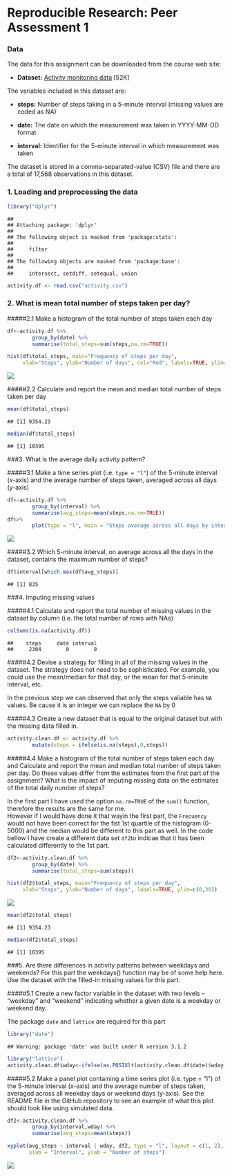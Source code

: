 # Reproducible Research: Peer Assessment 1


### Data

The data for this assignment can be downloaded from the course web site: 

* **Dataset:** [Activity monitoring data](https://d396qusza40orc.cloudfront.net/repdata%2Fdata%2Factivity.zip) [52K]

The variables included in this dataset are:

* **steps:** Number of steps taking in a 5-minute interval (missing values are coded as NA)

* **date:** The date on which the measurement was taken in YYYY-MM-DD format

* **interval:** Identifier for the 5-minute interval in which measurement was taken

The dataset is stored in a comma-separated-value (CSV) file and there are a total of 17,568 observations in this dataset.  


### 1. Loading and preprocessing the data

```r
library("dplyr")
```

```
## 
## Attaching package: 'dplyr'
## 
## The following object is masked from 'package:stats':
## 
##     filter
## 
## The following objects are masked from 'package:base':
## 
##     intersect, setdiff, setequal, union
```

```r
activity.df <- read.csv("activity.csv")
```


### 2. What is mean total number of steps taken per day?


#####2.1 Make a histogram of the total number of steps taken each day


```r
df<-activity.df %>% 
        group_by(date) %>% 
        summarise(total_steps=sum(steps,na.rm=TRUE))

hist(df$total_steps, main="Frequency of steps per day",
     xlab="Steps", ylab="Number of days", col="Red", labels=TRUE, ylim=c(0,30))
```

![](./PA1_template_files/figure-html/unnamed-chunk-2-1.png) 


#####2.2 Calculate and report the mean and median total number of steps taken per day

```r
mean(df$total_steps)
```

```
## [1] 9354.23
```

```r
median(df$total_steps)
```

```
## [1] 10395
```

###3. What is the average daily activity pattern?

#####3.1 Make a time series plot (i.e. `type = "l"`) of the 5-minute interval (x-axis) and the average number of steps taken, averaged across all days (y-axis)


```r
df<-activity.df %>% 
        group_by(interval) %>% 
        summarise(avg_steps=mean(steps,na.rm=TRUE))
df%>%
        plot(type = "l", main = "Steps average across all days by interval" , ylab="Steps (avg)", xlab="Interval")
```

![](./PA1_template_files/figure-html/unnamed-chunk-4-1.png) 


#####3.2 Which 5-minute interval, on average across all the days in the dataset, contains the maximum number of steps?

```r
df$interval[which.max(df$avg_steps)]
```

```
## [1] 835
```

###4. Imputing missing values

#####4.1 Calculate and report the total number of missing values in the dataset by column (i.e. the total number of rows with NAs)

```r
colSums(is.na(activity.df))
```

```
##    steps     date interval 
##     2304        0        0
```

#####4.2 Devise a strategy for filling in all of the missing values in the dataset. The strategy does not need to be sophisticated. For example, you could use the mean/median for that day, or the mean for that 5-minute interval, etc.

In the previous step we can observed that only the steps valiable has `NA` values. Be cause it is an integer we can replace the `NA` by 0

#####4.3 Create a new dataset that is equal to the original dataset but with the missing data filled in.

```r
activity.clean.df <- activity.df %>%
        mutate(steps = ifelse(is.na(steps),0,steps))
```

#####4.4 Make a histogram of the total number of steps taken each day and Calculate and report the mean and median total number of steps taken per day. Do these values differ from the estimates from the first part of the assignment? What is the impact of imputing missing data on the estimates of the total daily number of steps?

In the first part I have used the option `na.rm=TRUE` of the `sum()` function,  therefore the results are the same for me.  
However if I would'have done it that wayin the first part, the `Frecuency` would not have been correct for the fist 1st quartile of the histogram (0-5000) and the median would be different to this part as well. 
In the code bellow I have create a different data set `df2`to indicae that it has been calculated differently to the 1st part. 



```r
df2<-activity.clean.df %>% 
        group_by(date) %>% 
        summarise(total_steps=sum(steps))

hist(df2$total_steps, main="Frequency of steps per day",
     xlab="Steps", ylab="Number of days", labels=TRUE, ylim=c(0,30))
```

![](./PA1_template_files/figure-html/unnamed-chunk-8-1.png) 

```r
mean(df2$total_steps)
```

```
## [1] 9354.23
```

```r
median(df2$total_steps)
```

```
## [1] 10395
```

###5. Are there differences in activity patterns between weekdays and weekends?
For this part the weekdays() function may be of some help here. Use the dataset with the filled-in missing values for this part.

#####5.1 Create a new factor variable in the dataset with two levels – “weekday” and “weekend” indicating whether a given date is a weekday or weekend day.

The package `date` and `lattice` are required for this part


```r
library("date")
```

```
## Warning: package 'date' was built under R version 3.1.2
```

```r
library("lattice")
activity.clean.df$wday<-ifelse(as.POSIXlt(activity.clean.df$date)$wday == c(0,6),"weekend","weekday")
```


#####5.2 Make a panel plot containing a time series plot (i.e. type = "l") of the 5-minute interval (x-axis) and the average number of steps taken, averaged across all weekday days or weekend days (y-axis). See the README file in the GitHub repository to see an example of what this plot should look like using simulated data.

```r
df2<-activity.clean.df %>% 
        group_by(interval,wday) %>% 
        summarise(avg_steps=mean(steps))

xyplot(avg_steps ~ interval | wday, df2, type = "l", layout = c(1, 2), 
       xlab = "Interval", ylab = "Number of steps")
```

![](./PA1_template_files/figure-html/unnamed-chunk-10-1.png) 

